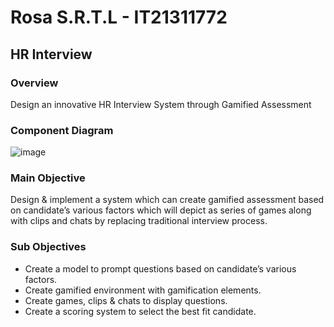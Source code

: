 # Rosa S.R.T.L - IT21311772

## HR Interview

### Overview
Design an innovative HR Interview System through Gamified Assessment

### Component Diagram
![image](https://github.com/user-attachments/assets/55bae326-7901-4be6-93de-b2f17b6c01fe)


### Main Objective
Design & implement a system which can create gamified assessment based on candidate’s various factors which will depict as series of games along with clips and chats by replacing traditional interview process.

### Sub Objectives
- Create a model to prompt questions based on candidate’s various factors.
- Create gamified environment with gamification elements.
- Create games, clips & chats to display questions.
- Create a scoring system to select the best fit candidate.